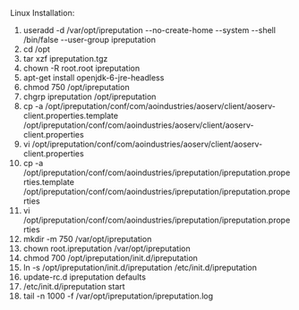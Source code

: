 Linux Installation:

1) useradd -d /var/opt/ipreputation --no-create-home --system --shell /bin/false --user-group ipreputation
2) cd /opt
3) tar xzf ipreputation.tgz
4) chown -R root.root ipreputation
5) apt-get install openjdk-6-jre-headless
6) chmod 750 /opt/ipreputation
7) chgrp ipreputation /opt/ipreputation
8) cp -a /opt/ipreputation/conf/com/aoindustries/aoserv/client/aoserv-client.properties.template /opt/ipreputation/conf/com/aoindustries/aoserv/client/aoserv-client.properties
9) vi /opt/ipreputation/conf/com/aoindustries/aoserv/client/aoserv-client.properties
10) cp -a /opt/ipreputation/conf/com/aoindustries/ipreputation/ipreputation.properties.template /opt/ipreputation/conf/com/aoindustries/ipreputation/ipreputation.properties
11) vi /opt/ipreputation/conf/com/aoindustries/ipreputation/ipreputation.properties
12) mkdir -m 750 /var/opt/ipreputation
13) chown root.ipreputation /var/opt/ipreputation
14) chmod 700 /opt/ipreputation/init.d/ipreputation
15) ln -s /opt/ipreputation/init.d/ipreputation /etc/init.d/ipreputation
16) update-rc.d ipreputation defaults
17) /etc/init.d/ipreputation start
18) tail -n 1000 -f /var/opt/ipreputation/ipreputation.log
